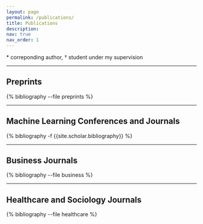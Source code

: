 ```yaml
---
layout: page
permalink: /publications/
title: Publications
description: 
nav: true
nav_order: 1
---
```


 \* correponding author, † student under my supervision


---
## **Preprints**
<!-- _pages/publications.md -->
<div class="publications">

{% bibliography --file preprints %}

</div>

---
## **Machine Learning Conferences and Journals**
<!-- _pages/publications.md -->
<div class="publications">

{% bibliography -f {{site.scholar.bibliography}} %}

</div>



---


## **Business Journals**
<!-- _pages/publications.md -->
<div class="publications_business">

{% bibliography --file business %}

</div>

---

## **Healthcare and Sociology Journals**
<!-- _pages/publications.md -->
<div class="publications_healthcare">

{% bibliography --file healthcare %}

</div>